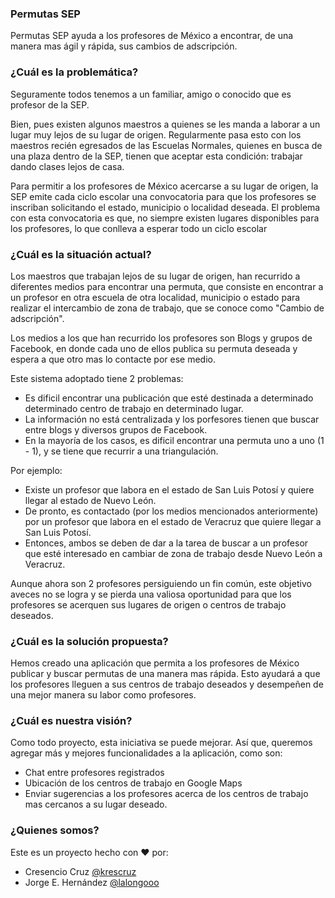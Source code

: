 ### Permutas SEP
Permutas SEP ayuda a los profesores de México a encontrar, de una manera mas ágil y rápida, sus cambios de adscripción.

### ¿Cuál es la problemática?
Seguramente todos tenemos a un familiar, amigo o conocido que es profesor de la SEP.

Bien, pues existen algunos maestros a quienes se les manda a laborar a un lugar muy lejos de su lugar de origen. Regularmente pasa esto con los maestros recién egresados de las Escuelas Normales, quienes en busca de una plaza dentro de la SEP, tienen que aceptar esta condición: trabajar dando clases lejos de casa.

Para permitir a los profesores de México acercarse a su lugar de origen, la SEP emite cada ciclo escolar una convocatoria para que los profesores se inscriban solicitando el estado, municipio o localidad deseada. El problema con esta convocatoria es que, no siempre existen lugares disponibles para los profesores, lo que conlleva a esperar todo un ciclo escolar 

### ¿Cuál es la situación actual?
Los maestros que trabajan lejos de su lugar de origen, han recurrido a diferentes medios para encontrar una permuta, que consiste en encontrar a un profesor en otra escuela de otra localidad, municipio o estado para realizar el intercambio de zona de trabajo, que se conoce como "Cambio de adscripción".

Los medios a los que han recurrido los profesores son Blogs y grupos de Facebook, en donde cada uno de ellos publica su permuta deseada y espera a que otro mas lo contacte por ese medio.

Este sistema adoptado tiene 2 problemas:

- Es dificil encontrar una publicación que esté destinada a determinado determinado centro de trabajo en determinado lugar.
- La información no está centralizada y los porfesores tienen que buscar entre blogs y diversos grupos de Facebook.
- En la mayoría de los casos, es dificil encontrar una permuta uno a uno (1 - 1), y se tiene que recurrir a una triangulación.

Por ejemplo:

- Existe un profesor que labora en el estado de San Luis Potosí y quiere llegar al estado de Nuevo León.
- De pronto, es contactado (por los medios mencionados anteriormente) por un profesor que labora en el estado de Veracruz que quiere llegar a San Luis Potosí.
- Entonces, ambos se deben de dar a la tarea de buscar a un profesor que esté interesado en cambiar de zona de trabajo desde Nuevo León a Veracruz.

Aunque ahora son 2 profesores persiguiendo un fin común, este objetivo aveces no se logra y se pierda una valiosa oportunidad para que los profesores se acerquen sus lugares de origen o centros de trabajo deseados.

### ¿Cuál es la solución propuesta?
Hemos creado una aplicación que permita a los profesores de México publicar y buscar permutas de una manera mas rápida.
Esto ayudará a que los profesores lleguen a sus centros de trabajo deseados y desempeñen de una mejor manera su labor como profesores.

### ¿Cuál es nuestra visión?
Como todo proyecto, esta iniciativa se puede mejorar.
Así que, queremos agregar más y mejores funcionalidades a la aplicación, como son:

- Chat entre profesores registrados
- Ubicación de los centros de trabajo en Google Maps
- Enviar sugerencias a los profesores acerca de los centros de trabajo mas cercanos a su lugar deseado.

### ¿Quienes somos?
Este es un proyecto hecho con :heart: por:
- Cresencio Cruz [@krescruz](https://twitter.com/krescruz)
- Jorge E. Hernández [@lalongooo](https://twitter.com/lalongooo)
